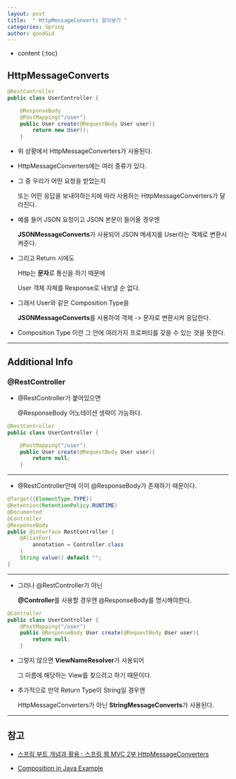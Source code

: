 ```yaml
---
layout: post
title:  " HttpMessageConverts 알아보기 "
categories: Spring
author: goodGid
---
```

* content
{:toc}

## HttpMessageConverts

``` java
@RestController
public class UserController {

    @ResponseBody 
    @PostMapping("/user")
    public User create(@RequestBody User user){
        return new User();
    }
```

* 위 상황에서 HttpMessageConverters가 사용된다.

* HttpMessageConverters에는 여러 종류가 있다.

* 그 중 우리가 어떤 요청을 받았는지 

  또는 어떤 응답을 보내야하는지에 따라 사용하는 HttpMessageConverters가 달라진다.

* 예를 들어 JSON 요청이고 JSON 본문이 들어올 경우엔

  **JSONMessageConverts**가 사용되어 JSON 메세지를 User라는 객체로 변환시켜준다.

* 그리고 Return 시에도 

  Http는 **문자**로 통신을 하기 때문에

  User 객체 자체를 Response로 내보낼 순 없다.

* 그래서 User와 같은 Composition Type을

  **JSONMessageConverts**를 사용하여 객체 -> 문자로 변환시켜 응답한다.

* Composition Type 이란 그 안에 여러가지 프로퍼티를 갖을 수 있는 것을 뜻한다.


---

## Additional Info

### @RestController

* @RestController가 붙어있으면 

  @ResponseBody 어노테이션 생략이 가능하다.

``` java
@RestController
public class UserController {

    @PostMapping("/user")
    public User create(@RequestBody User user){
        return null;
    }
```

---

* @RestController안에 이미 @ResponseBody가 존재하기 때문이다.

``` java
@Target({ElementType.TYPE})
@Retention(RetentionPolicy.RUNTIME)
@Documented
@Controller
@ResponseBody
public @interface RestController {
    @AliasFor(
        annotation = Controller.class
    )
    String value() default "";
}
```

---


* 그러나 @RestController가 아닌 

  **@Controller**를 사용할 경우엔 @ResponseBody를 명시해야한다.

``` java
@Controller
public class UserController {
    @PostMapping("/user")
    public @ResponseBody User create(@RequestBody User user){
        return null;
    }
```

* 그렇지 않으면 **ViewNameResolver**가 사용되어 

  그 이름에 해당하는 View를 찾으려고 하기 때문이다.

* 추가적으로 만약 Return Type이 String일 경우엔 

  HttpMessageConverters가 아닌 **StringMessageConverts**가 사용된다.


---

## 참고

* [스프링 부트 개념과 활용 : 스프링 웹 MVC 2부 HttpMessageConverters](https://www.inflearn.com/course/%EC%8A%A4%ED%94%84%EB%A7%81%EB%B6%80%ED%8A%B8/)

* [Composition in Java Example](https://www.journaldev.com/1325/composition-in-java-example)